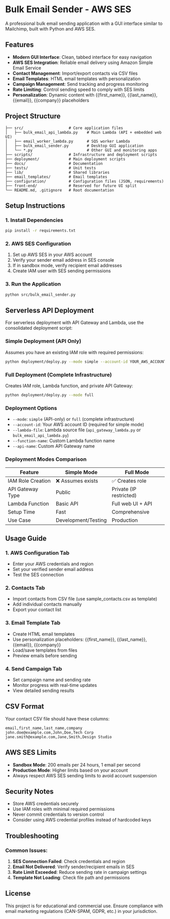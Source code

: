 # Bulk Email Sender - AWS SES

A professional bulk email sending application with a GUI interface similar to Mailchimp, built with Python and AWS SES.

## Features

- **Modern GUI Interface**: Clean, tabbed interface for easy navigation
- **AWS SES Integration**: Reliable email delivery using Amazon Simple Email Service
- **Contact Management**: Import/export contacts via CSV files
- **Email Templates**: HTML email templates with personalization
- **Campaign Management**: Send tracking and progress monitoring
- **Rate Limiting**: Control sending speed to comply with SES limits
- **Personalization**: Dynamic content with {{first_name}}, {{last_name}}, {{email}}, {{company}} placeholders

## Project Structure

```
├── src/                    # Core application files
│   ├── bulk_email_api_lambda.py    # Main Lambda (API + embedded web UI)
│   ├── email_worker_lambda.py      # SQS worker Lambda
│   ├── bulk_email_sender.py        # Desktop GUI application
│   └── *.py                        # Other GUI and monitoring apps
├── scripts/                # Infrastructure and deployment scripts
├── deployment/             # Main deployment scripts
├── docs/                   # Documentation
├── tests/                  # Unit tests
├── lib/                    # Shared libraries
├── email_templates/        # Email templates
├── configuration/          # Configuration files (JSON, requirements)
├── front-end/              # Reserved for future UI split
└── README.md, .gitignore   # Root documentation
```

## Setup Instructions

### 1. Install Dependencies
```bash
pip install -r requirements.txt
```

### 2. AWS SES Configuration
1. Set up AWS SES in your AWS account
2. Verify your sender email address in SES console
3. If in sandbox mode, verify recipient email addresses
4. Create IAM user with SES sending permissions

### 3. Run the Application
```bash
python src/bulk_email_sender.py
```

## Serverless API Deployment

For serverless deployment with API Gateway and Lambda, use the consolidated deployment script:

### Simple Deployment (API Only)
Assumes you have an existing IAM role with required permissions:
```bash
python deployment/deploy.py --mode simple --account-id YOUR_AWS_ACCOUNT_ID
```

### Full Deployment (Complete Infrastructure)
Creates IAM role, Lambda function, and private API Gateway:
```bash
python deployment/deploy.py --mode full
```

### Deployment Options
- `--mode`: `simple` (API-only) or `full` (complete infrastructure)
- `--account-id`: Your AWS account ID (required for simple mode)
- `--lambda-file`: Lambda source file (`api_gateway_lambda.py` or `bulk_email_api_lambda.py`)
- `--function-name`: Custom Lambda function name
- `--api-name`: Custom API Gateway name

### Deployment Modes Comparison

| Feature | Simple Mode | Full Mode |
|---------|-------------|-----------|
| IAM Role Creation | ❌ Assumes exists | ✅ Creates role |
| API Gateway Type | Public | Private (IP restricted) |
| Lambda Function | Basic API | Full web UI + API |
| Setup Time | Fast | Comprehensive |
| Use Case | Development/Testing | Production |

## Usage Guide

### 1. AWS Configuration Tab
- Enter your AWS credentials and region
- Set your verified sender email address
- Test the SES connection

### 2. Contacts Tab
- Import contacts from CSV file (use sample_contacts.csv as template)
- Add individual contacts manually
- Export your contact list

### 3. Email Template Tab
- Create HTML email templates
- Use personalization placeholders: {{first_name}}, {{last_name}}, {{email}}, {{company}}
- Load/save templates from files
- Preview emails before sending

### 4. Send Campaign Tab
- Set campaign name and sending rate
- Monitor progress with real-time updates
- View detailed sending results

## CSV Format

Your contact CSV file should have these columns:
```
email,first_name,last_name,company
john.doe@example.com,John,Doe,Tech Corp
jane.smith@example.com,Jane,Smith,Design Studio
```

## AWS SES Limits

- **Sandbox Mode**: 200 emails per 24 hours, 1 email per second
- **Production Mode**: Higher limits based on your account
- Always respect AWS SES sending limits to avoid account suspension

## Security Notes

- Store AWS credentials securely
- Use IAM roles with minimal required permissions
- Never commit credentials to version control
- Consider using AWS credential profiles instead of hardcoded keys

## Troubleshooting

### Common Issues:
1. **SES Connection Failed**: Check credentials and region
2. **Email Not Delivered**: Verify sender/recipient emails in SES
3. **Rate Limit Exceeded**: Reduce sending rate in campaign settings
4. **Template Not Loading**: Check file path and permissions

## License

This project is for educational and commercial use. Ensure compliance with email marketing regulations (CAN-SPAM, GDPR, etc.) in your jurisdiction.